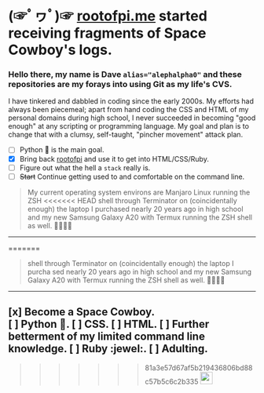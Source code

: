 #  (☞ﾟヮﾟ)☞ [rootofpi.me](https://rootofpi.me) started receiving fragments of Space Cowboy's logs. 
### Hello there, my name is Dave `alias="alephalpha0"` and these repositories are my forays into using Git as my life's CVS. 
I have tinkered and dabbled in coding since the early 2000s. My efforts had always been piecemeal; apart from hand coding the CSS and HTML of my personal domains during high school, I never succeeded in becoming "good enough" at any scripting or programming language.
My goal and plan is to change that with a clumsy, self-taught, "pincher movement" attack plan.

- [ ] Python :snake: is the main goal.
- [x] Bring back [rootofpi](https://rootofpi.me) and use it to get into HTML/CSS/Ruby. 
- [ ] Figure out what the hell a `stack` really is. 
- [ ] ~~Start~~ Continue getting used to and comfortable on the command line. 

> My current operating system environs are Manjaro Linux running the ZSH 
<<<<<<< HEAD
> shell through Terminator on (coincidentally enough) the laptop I 
> purchased nearly 20 years ago in high school and my new Samsung Galaxy 
> A20 with Termux running the ZSH shell as well.
> 🚀🚀🚀🚀

---

=======
> shell through Terminator on (coincidentally enough) the laptop I purcha
sed  nearly 20 years ago in high school and my new Samsung Galaxy A20 with Termux running the ZSH shell as well.
> 🚀🚀🚀🚀
--- 
[x] Become a Space Cowboy.  
[ ] Python :snake:. 
[ ] CSS. 
[ ] HTML. 
[ ] Further betterment of my limited command line knowledge. 
[ ] Ruby :jewel:. 
[ ] Adulting.  
--- 
>>>>>>> 81a3e57d67af5b219436806bd88c57b5c6c2b335
<a href="https://dev.to/alephalpha0"><img src="https://img.shields.io/badge/DEV.TO-%230A0A0A.svg?&style=for-the-badge&logo=dev-dot-to&logoColor=white" height=25></a>
